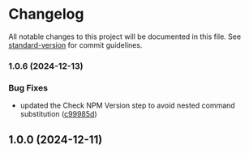 # Changelog

All notable changes to this project will be documented in this file. See [standard-version](https://github.com/conventional-changelog/standard-version) for commit guidelines.

### 1.0.6 (2024-12-13)


### Bug Fixes

* updated the Check NPM Version step to avoid nested command substitution ([c99985d](https://github.com/0xjcf/ignite-element/commit/c99985d5140e09489c8a0a258edd33c80e66b742))

## 1.0.0 (2024-12-11)
